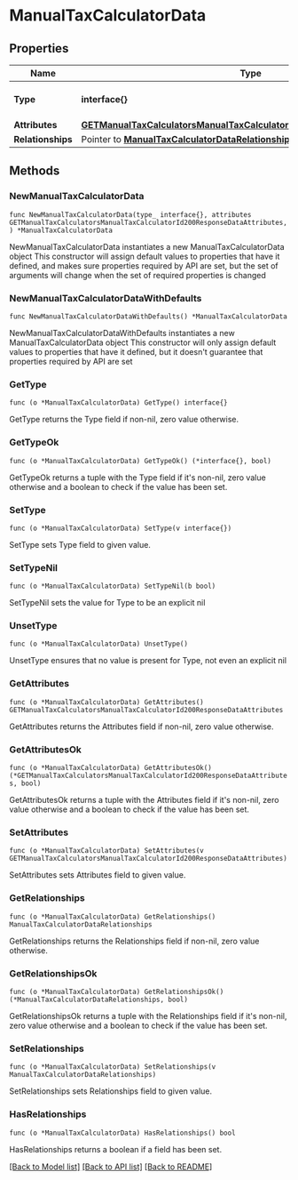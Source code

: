 # ManualTaxCalculatorData

## Properties

Name | Type | Description | Notes
------------ | ------------- | ------------- | -------------
**Type** | **interface{}** | The resource&#39;s type | 
**Attributes** | [**GETManualTaxCalculatorsManualTaxCalculatorId200ResponseDataAttributes**](GETManualTaxCalculatorsManualTaxCalculatorId200ResponseDataAttributes.md) |  | 
**Relationships** | Pointer to [**ManualTaxCalculatorDataRelationships**](ManualTaxCalculatorDataRelationships.md) |  | [optional] 

## Methods

### NewManualTaxCalculatorData

`func NewManualTaxCalculatorData(type_ interface{}, attributes GETManualTaxCalculatorsManualTaxCalculatorId200ResponseDataAttributes, ) *ManualTaxCalculatorData`

NewManualTaxCalculatorData instantiates a new ManualTaxCalculatorData object
This constructor will assign default values to properties that have it defined,
and makes sure properties required by API are set, but the set of arguments
will change when the set of required properties is changed

### NewManualTaxCalculatorDataWithDefaults

`func NewManualTaxCalculatorDataWithDefaults() *ManualTaxCalculatorData`

NewManualTaxCalculatorDataWithDefaults instantiates a new ManualTaxCalculatorData object
This constructor will only assign default values to properties that have it defined,
but it doesn't guarantee that properties required by API are set

### GetType

`func (o *ManualTaxCalculatorData) GetType() interface{}`

GetType returns the Type field if non-nil, zero value otherwise.

### GetTypeOk

`func (o *ManualTaxCalculatorData) GetTypeOk() (*interface{}, bool)`

GetTypeOk returns a tuple with the Type field if it's non-nil, zero value otherwise
and a boolean to check if the value has been set.

### SetType

`func (o *ManualTaxCalculatorData) SetType(v interface{})`

SetType sets Type field to given value.


### SetTypeNil

`func (o *ManualTaxCalculatorData) SetTypeNil(b bool)`

 SetTypeNil sets the value for Type to be an explicit nil

### UnsetType
`func (o *ManualTaxCalculatorData) UnsetType()`

UnsetType ensures that no value is present for Type, not even an explicit nil
### GetAttributes

`func (o *ManualTaxCalculatorData) GetAttributes() GETManualTaxCalculatorsManualTaxCalculatorId200ResponseDataAttributes`

GetAttributes returns the Attributes field if non-nil, zero value otherwise.

### GetAttributesOk

`func (o *ManualTaxCalculatorData) GetAttributesOk() (*GETManualTaxCalculatorsManualTaxCalculatorId200ResponseDataAttributes, bool)`

GetAttributesOk returns a tuple with the Attributes field if it's non-nil, zero value otherwise
and a boolean to check if the value has been set.

### SetAttributes

`func (o *ManualTaxCalculatorData) SetAttributes(v GETManualTaxCalculatorsManualTaxCalculatorId200ResponseDataAttributes)`

SetAttributes sets Attributes field to given value.


### GetRelationships

`func (o *ManualTaxCalculatorData) GetRelationships() ManualTaxCalculatorDataRelationships`

GetRelationships returns the Relationships field if non-nil, zero value otherwise.

### GetRelationshipsOk

`func (o *ManualTaxCalculatorData) GetRelationshipsOk() (*ManualTaxCalculatorDataRelationships, bool)`

GetRelationshipsOk returns a tuple with the Relationships field if it's non-nil, zero value otherwise
and a boolean to check if the value has been set.

### SetRelationships

`func (o *ManualTaxCalculatorData) SetRelationships(v ManualTaxCalculatorDataRelationships)`

SetRelationships sets Relationships field to given value.

### HasRelationships

`func (o *ManualTaxCalculatorData) HasRelationships() bool`

HasRelationships returns a boolean if a field has been set.


[[Back to Model list]](../README.md#documentation-for-models) [[Back to API list]](../README.md#documentation-for-api-endpoints) [[Back to README]](../README.md)


